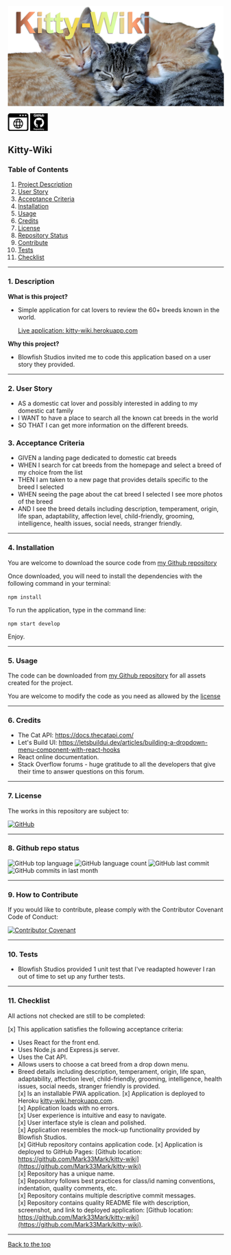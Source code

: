 ![Mark Watson](./assets/kittyWikiBanner.png)

[![webpage](./assets/myWebpage.png)](https://kitty-wiki.herokuapp.com)  [![github](./assets/myGithub.png)](https://github.com/Mark33Mark/kitty-wiki)  

 
## Kitty-Wiki

### Table of Contents  
  
   1. [Project Description](#1-description)
   2. [User Story](#2-user-story)
   3. [Acceptance Criteria](#3-acceptance-criteria)
   4. [Installation](#4-installation)
   5. [Usage](#5-usage)
   6. [Credits](#6-credits)
   7. [License](#7-license)
   8. [Repository Status](#8-github-repo-status)
   9. [Contribute](#9-how-to-contribute)
   10. [Tests](#10-tests)
   11. [Checklist](#11-checklist)

---

### 1. Description  

**What is this project?**  

*  Simple application for cat lovers to review the 60+ breeds known in the world.  
   
   [Live application:  kitty-wiki.herokuapp.com](https://kitty-wiki.herokuapp.com)  

**Why this project?**  

* Blowfish Studios invited me to code this application based on a user story they provided.

---

### 2. User Story  

* AS a domestic cat lover and possibly interested in adding to my domestic cat family  
* I WANT to have a place to search all the known cat breeds in the world  
* SO THAT I can get more information on the different breeds.  


### 3. Acceptance Criteria

* GIVEN a landing page dedicated to domestic cat breeds  
* WHEN I search for cat breeds from the homepage and select a breed of my choice from the list  
* THEN I am taken to a new page that provides details specific to the breed I selected  
* WHEN seeing the page about the cat breed I selected I see more photos of the breed
* AND I see the breed details including description, temperament, origin, life span, adaptability, affection level, child-friendly, grooming, intelligence, health issues, social needs, stranger friendly.

---

### 4. Installation

You are welcome to download the source code from [my Github repository](https://github.com/Mark33Mark/kitty-wiki)  

Once downloaded, you will need to install the dependencies with the following command in your terminal:  

```npm install```  


To run the application, type in the command line:

```npm start develop```  

Enjoy.  

---

### 5. Usage  

The code can be downloaded from [my Github repository](https://github.com/Mark33Mark/kitty-wiki) for all assets created for the project.  

You are welcome to modify the code as you need as allowed by the [license](#7-license)

---

### 6. Credits  

* The Cat API: https://docs.thecatapi.com/  
* Let's Build UI: https://letsbuildui.dev/articles/building-a-dropdown-menu-component-with-react-hooks
* React online documentation.  
* Stack Overflow forums - huge gratitude to all the developers that give their time to answer questions on this forum.  

---

### 7. License  

 The works in this repository are subject to:  

[![GitHub](https://img.shields.io/github/license/Mark33Mark/kitty-wiki)](doc/LICENSE.md)

---

### 8. Github repo status  
![GitHub top language](https://img.shields.io/github/languages/top/Mark33Mark/kitty-wiki)
![GitHub language count](https://img.shields.io/github/languages/count/Mark33Mark/kitty-wiki)
![GitHub last commit](https://img.shields.io/github/last-commit/Mark33Mark/kitty-wiki)
![GitHub commits in last month](https://img.shields.io/github/commit-activity/m/Mark33Mark/kitty-wiki)

---

### 9. How to Contribute  

 If you would like to contribute, please comply with the Contributor Covenant Code of Conduct:  

[![Contributor Covenant](https://img.shields.io/badge/Contributor%20Covenant-2.1-4baaaa.svg)](doc/code_of_conduct.md)

---

### 10. Tests  

* Blowfish Studios provided 1 unit test that I've readapted however I ran out of time to set up any further tests.  

---

### 11. Checklist  

 All actions not checked are still to be completed:  

[x]  This application satisfies the following acceptance criteria:  
   *  Uses React for the front end.
   *  Uses Node.js and Express.js server.  
   *  Uses the Cat API.  
   *  Allows users to choose a cat breed from a drop down menu.  
   *  Breed details including description, temperament, origin, life span, adaptability, affection level, child-friendly, grooming, intelligence, health issues, social needs, stranger friendly is provided.  
[x]  Is an installable PWA application.
[x]  Application is deployed to Heroku [kitty-wiki.herokuapp.com](https://kitty-wiki.herokuapp.com).  
[x]  Application loads with no errors.  
[x]  User experience is intuitive and easy to navigate.  
[x]  User interface style is clean and polished.  
[x]  Application resembles the mock-up functionality provided by Blowfish Studios.  
[x]  GitHub repository contains application code.
[x]  Application is deployed to GitHub Pages: [Github location: https://github.com/Mark33Mark/kitty-wiki](https://github.com/Mark33Mark/kitty-wiki)  
[x]  Repository has a unique name.  
[x]  Repository follows best practices for class/id naming conventions, indentation, quality comments, etc.  
[x]  Repository contains multiple descriptive commit messages.  
[x]  Repository contains quality README file with description, screenshot, and link to deployed application: [Github location: https://github.com/Mark33Mark/kitty-wiki](https://github.com/Mark33Mark/kitty-wiki).  

---

[Back to the top](#kitty-wiki)  
